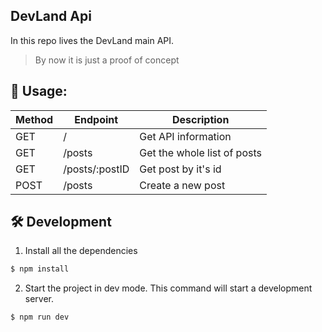## DevLand Api

In this repo lives the DevLand main API.


> By now it is just a proof of concept


## 📖 Usage:

| Method | Endpoint | Description |
| ------------- | ------------- | ----- |
| GET  | / | Get API information |
| GET  | /posts | Get the whole list of posts |
| GET  | /posts/:postID | Get post by it's id |
| POST | /posts | Create a new post |

## 🛠️ Development

1. Install all the dependencies
```sh
$ npm install
```

2. Start the project in dev mode. This command will start a development server.
```sh
$ npm run dev
```